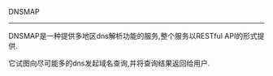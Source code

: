 DNSMAP

----------------


DNSMAP是一种提供多地区dns解析功能的服务,整个服务以RESTful API的形式提供.

它试图向尽可能多的dns发起域名查询,并将查询结果返回给用户.